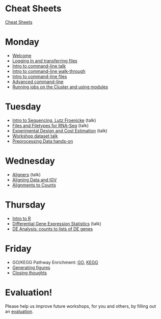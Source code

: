 Cheat Sheets
=======

[Cheat Sheets](cheatSheetIndex.md)

Monday
=======

* [Welcome](monday/Introduction.pdf)
* [Logging In and transferring files](monday/logging-in)
* [Intro to command-line talk](monday/Intro2CLI.pptx)
* [Intro to command-line walk-through](monday/Intro2CLI)
* [Intro to command-line files](monday/Intro2CLI-files/)
* [Advanced command-line](monday/advanced-command-line)
* [Running jobs on the Cluster and using modules](monday/cluster)


Tuesday
=======

* [Intro to Sequencing, Lutz Froenicke]() (talk)
* [Files and Filetypes for RNA-Seq]() (talk)
* [Experimental Design and Cost Estimation]() (talk)
* [Workshop dataset talk](tuesday/Emily-RNA-seq_data.pdf)
* [Preprocessing Data hands-on]()


Wednesday
==========

* [Aligners]() (talk)
* [Aligning Data and IGV]()
* [Alignments to Counts]()


Thursday
==========

* [Intro to R]()
* [Differential Gene Expression Statistics]() (talk)
* [DE Analysis: counts to lists of DE genes]()


Friday
=======

* GO/KEGG Pathway Enrichment: [GO](), [KEGG]()
* [Generating figures]()
* [Closing thoughts]()

Evaluation!
============
Please help us improve future workshops, for you and others, by filling out an [evaluation]().
